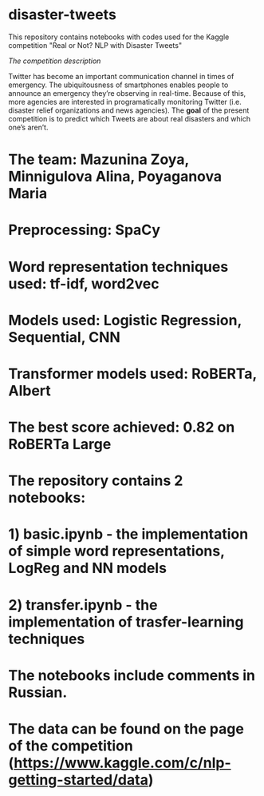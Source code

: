 # disaster-tweets
This repository contains notebooks with codes used for the Kaggle competition "Real or Not? NLP with Disaster Tweets"

*The competition description*

Twitter has become an important communication channel in times of emergency.
The ubiquitousness of smartphones enables people to announce an emergency they’re observing in real-time. Because of this, more agencies are interested in programatically monitoring Twitter (i.e. disaster relief organizations and news agencies).
The **goal** of the present competition is to predict which Tweets are about real disasters and which one’s aren’t. 

# The team: Mazunina Zoya, Minnigulova Alina, Poyaganova Maria 

# Preprocessing: SpaCy
# Word representation techniques used: tf-idf, word2vec
# Models used: Logistic Regression, Sequential, CNN
# Transformer models used: RoBERTa, Albert
# The best score achieved: **0.82** on **RoBERTa Large** 

# The repository contains 2 notebooks:
# 1) basic.ipynb - the implementation of simple word representations, LogReg and NN models  
# 2) transfer.ipynb - the implementation of trasfer-learning techniques 
# The notebooks include comments in Russian. 

# The data can be found on the page of the competition (https://www.kaggle.com/c/nlp-getting-started/data) 
